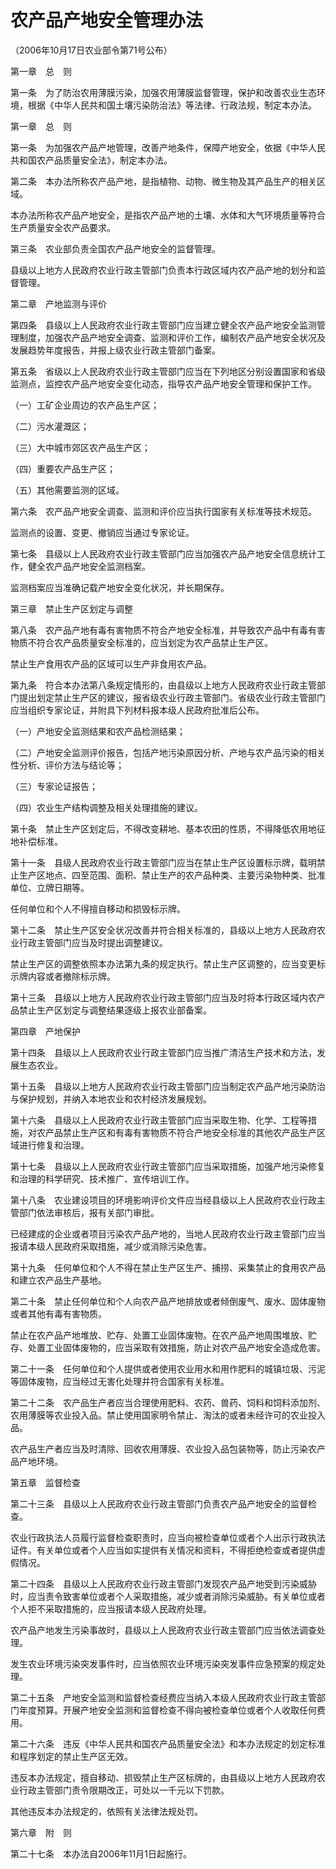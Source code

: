 # 农产品产地安全管理办法

（2006年10月17日农业部令第71号公布）



第一章　总　则



第一条　为了防治农用薄膜污染，加强农用薄膜监督管理，保护和改善农业生态环境，根据《中华人民共和国土壤污染防治法》等法律、行政法规，制定本办法。



第一章　总　则



第一条　为加强农产品产地管理，改善产地条件，保障产地安全，依据《中华人民共和国农产品质量安全法》，制定本办法。

第二条　本办法所称农产品产地，是指植物、动物、微生物及其产品生产的相关区域。

本办法所称农产品产地安全，是指农产品产地的土壤、水体和大气环境质量等符合生产质量安全农产品要求。

第三条　农业部负责全国农产品产地安全的监督管理。

县级以上地方人民政府农业行政主管部门负责本行政区域内农产品产地的划分和监督管理。



第二章　产地监测与评价



第四条　县级以上人民政府农业行政主管部门应当建立健全农产品产地安全监测管理制度，加强农产品产地安全调查、监测和评价工作，编制农产品产地安全状况及发展趋势年度报告，并报上级农业行政主管部门备案。

第五条　省级以上人民政府农业行政主管部门应当在下列地区分别设置国家和省级监测点，监控农产品产地安全变化动态，指导农产品产地安全管理和保护工作。

（一）工矿企业周边的农产品生产区；

（二）污水灌溉区；

（三）大中城市郊区农产品生产区；

（四）重要农产品生产区；

（五）其他需要监测的区域。

第六条　农产品产地安全调查、监测和评价应当执行国家有关标准等技术规范。

监测点的设置、变更、撤销应当通过专家论证。

第七条　县级以上人民政府农业行政主管部门应当加强农产品产地安全信息统计工作，健全农产品产地安全监测档案。

监测档案应当准确记载产地安全变化状况，并长期保存。



第三章　禁止生产区划定与调整



第八条　农产品产地有毒有害物质不符合产地安全标准，并导致农产品中有毒有害物质不符合农产品质量安全标准的，应当划定为农产品禁止生产区。

禁止生产食用农产品的区域可以生产非食用农产品。

第九条　符合本办法第八条规定情形的，由县级以上地方人民政府农业行政主管部门提出划定禁止生产区的建议，报省级农业行政主管部门。省级农业行政主管部门应当组织专家论证，并附具下列材料报本级人民政府批准后公布。

（一）产地安全监测结果和农产品检测结果；

（二）产地安全监测评价报告，包括产地污染原因分析、产地与农产品污染的相关性分析、评价方法与结论等；

（三）专家论证报告；

（四）农业生产结构调整及相关处理措施的建议。

第十条　禁止生产区划定后，不得改变耕地、基本农田的性质，不得降低农用地征地补偿标准。

第十一条　县级人民政府农业行政主管部门应当在禁止生产区设置标示牌，载明禁止生产区地点、四至范围、面积、禁止生产的农产品种类、主要污染物种类、批准单位、立牌日期等。

任何单位和个人不得擅自移动和损毁标示牌。

第十二条　禁止生产区安全状况改善并符合相关标准的，县级以上地方人民政府农业行政主管部门应当及时提出调整建议。

禁止生产区的调整依照本办法第九条的规定执行。禁止生产区调整的，应当变更标示牌内容或者撤除标示牌。

第十三条　县级以上地方人民政府农业行政主管部门应当及时将本行政区域内农产品禁止生产区划定与调整结果逐级上报农业部备案。



第四章　产地保护



第十四条　县级以上人民政府农业行政主管部门应当推广清洁生产技术和方法，发展生态农业。

第十五条　县级以上地方人民政府农业行政主管部门应当制定农产品产地污染防治与保护规划，并纳入本地农业和农村经济发展规划。

第十六条　县级以上人民政府农业行政主管部门应当采取生物、化学、工程等措施，对农产品禁止生产区和有毒有害物质不符合产地安全标准的其他农产品生产区域进行修复和治理。

第十七条　县级以上人民政府农业行政主管部门应当采取措施，加强产地污染修复和治理的科学研究、技术推广、宣传培训工作。

第十八条　农业建设项目的环境影响评价文件应当经县级以上人民政府农业行政主管部门依法审核后，报有关部门审批。

已经建成的企业或者项目污染农产品产地的，当地人民政府农业行政主管部门应当报请本级人民政府采取措施，减少或消除污染危害。

第十九条　任何单位和个人不得在禁止生产区生产、捕捞、采集禁止的食用农产品和建立农产品生产基地。

第二十条　禁止任何单位和个人向农产品产地排放或者倾倒废气、废水、固体废物或者其他有毒有害物质。

禁止在农产品产地堆放、贮存、处置工业固体废物。在农产品产地周围堆放、贮存、处置工业固体废物的，应当采取有效措施，防止对农产品产地安全造成危害。

第二十一条　任何单位和个人提供或者使用农业用水和用作肥料的城镇垃圾、污泥等固体废物，应当经过无害化处理并符合国家有关标准。

第二十二条　农产品生产者应当合理使用肥料、农药、兽药、饲料和饲料添加剂、农用薄膜等农业投入品。禁止使用国家明令禁止、淘汰的或者未经许可的农业投入品。

农产品生产者应当及时清除、回收农用薄膜、农业投入品包装物等，防止污染农产品产地环境。



第五章　监督检查



第二十三条　县级以上人民政府农业行政主管部门负责农产品产地安全的监督检查。

农业行政执法人员履行监督检查职责时，应当向被检查单位或者个人出示行政执法证件。有关单位或者个人应当如实提供有关情况和资料，不得拒绝检查或者提供虚假情况。

第二十四条　县级以上人民政府农业行政主管部门发现农产品产地受到污染威胁时，应当责令致害单位或者个人采取措施，减少或者消除污染威胁。有关单位或者个人拒不采取措施的，应当报请本级人民政府处理。

农产品产地发生污染事故时，县级以上人民政府农业行政主管部门应当依法调查处理。

发生农业环境污染突发事件时，应当依照农业环境污染突发事件应急预案的规定处理。

第二十五条　产地安全监测和监督检查经费应当纳入本级人民政府农业行政主管部门年度预算。开展产地安全监测和监督检查不得向被检查单位或者个人收取任何费用。

第二十六条　违反《中华人民共和国农产品质量安全法》和本办法规定的划定标准和程序划定的禁止生产区无效。

违反本办法规定，擅自移动、损毁禁止生产区标牌的，由县级以上地方人民政府农业行政主管部门责令限期改正，可处以一千元以下罚款。

其他违反本办法规定的，依照有关法律法规处罚。



第六章　附　则



第二十七条　本办法自2006年11月1日起施行。